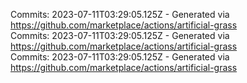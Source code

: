 Commits: 2023-07-11T03:29:05.125Z - Generated via https://github.com/marketplace/actions/artificial-grass
<br>
Commits: 2023-07-11T03:29:05.125Z - Generated via https://github.com/marketplace/actions/artificial-grass
<br>
Commits: 2023-07-11T03:29:05.125Z - Generated via https://github.com/marketplace/actions/artificial-grass
<br>
